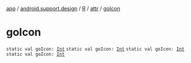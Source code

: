[app](../../../index.md) / [android.support.design](../../index.md) / [R](../index.md) / [attr](index.md) / [goIcon](.)

# goIcon

`static val goIcon: `[`Int`](https://kotlinlang.org/api/latest/jvm/stdlib/kotlin/-int/index.html)
`static val goIcon: `[`Int`](https://kotlinlang.org/api/latest/jvm/stdlib/kotlin/-int/index.html)
`static val goIcon: `[`Int`](https://kotlinlang.org/api/latest/jvm/stdlib/kotlin/-int/index.html)
`static val goIcon: `[`Int`](https://kotlinlang.org/api/latest/jvm/stdlib/kotlin/-int/index.html)